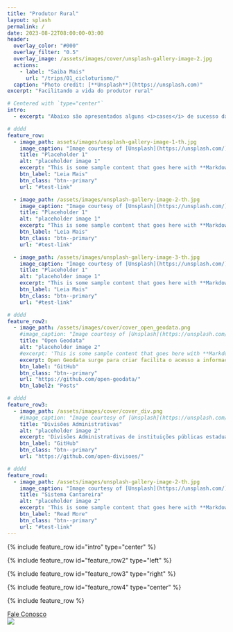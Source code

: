 ```yaml
---
title: "Produtor Rural"
layout: splash
permalink: /
date: 2023-08-22T08:00:00-03:00
header:
  overlay_color: "#000"
  overlay_filter: "0.5"
  overlay_image: /assets/images/cover/unsplash-gallery-image-2.jpg
  actions:
    - label: "Saiba Mais"
      url: "/trips/01_cicloturismo/"
  caption: "Photo credit: [**Unsplash**](https://unsplash.com)"
excerpt: "Facilitando a vida do produtor rural"

# Centered with `type="center"`
intro:
  - excerpt: "Abaixo são apresentados alguns <i>cases</i> de sucesso da nossa empresa"

# dddd
feature_row:
  - image_path: assets/images/unsplash-gallery-image-1-th.jpg
    image_caption: "Image courtesy of [Unsplash](https://unsplash.com/)"
    title: "Placeholder 1"
    alt: "placeholder image 1"
    excerpt: "This is some sample content that goes here with **Markdown** formatting."
    btn_label: "Leia Mais"
    btn_class: "btn--primary"
    url: "#test-link"

  - image_path: /assets/images/unsplash-gallery-image-2-th.jpg
    image_caption: "Image courtesy of [Unsplash](https://unsplash.com/)"
    title: "Placeholder 1"
    alt: "placeholder image 1"
    excerpt: "This is some sample content that goes here with **Markdown** formatting."
    btn_label: "Leia Mais"
    btn_class: "btn--primary"
    url: "#test-link"

  - image_path: /assets/images/unsplash-gallery-image-3-th.jpg
    image_caption: "Image courtesy of [Unsplash](https://unsplash.com/)"
    title: "Placeholder 1"
    alt: "placeholder image 1"
    excerpt: "This is some sample content that goes here with **Markdown** formatting."
    btn_label: "Leia Mais"
    btn_class: "btn--primary"
    url: "#test-link"

# dddd
feature_row2:
  - image_path: /assets/images/cover/cover_open_geodata.png
    #image_caption: "Image courtesy of [Unsplash](https://unsplash.com/)"
    title: "Open Geodata"
    alt: "placeholder image 2"
    #excerpt: 'This is some sample content that goes here with **Markdown** formatting. Left aligned with `type="left"`'
    excerpt: Open Geodata surge para criar facilita o acesso a informação geoespacial (e outras), seja por meio de rotinas (*scripts*) para raspagem de dados, seja por meio da disponibilização de dados tratados.
    btn_label: "GitHub"
    btn_class: "btn--primary"
    url: "https://github.com/open-geodata/"
    btn_label2: "Posts"

# dddd
feature_row3:
  - image_path: /assets/images/cover/cover_div.png
    #image_caption: "Image courtesy of [Unsplash](https://unsplash.com/)"
    title: "Divisões Administrativas"
    alt: "placeholder image 2"
    excerpt: 'Divisões Administrativas de instituições públicas estaduais (São Paulo)'
    btn_label: "GitHub"
    btn_class: "btn--primary"
    url: "https://github.com/open-divisoes/"

# dddd
feature_row4:
  - image_path: /assets/images/unsplash-gallery-image-2-th.jpg
    image_caption: "Image courtesy of [Unsplash](https://unsplash.com/)"
    title: "Sistema Cantareira"
    alt: "placeholder image 2"
    excerpt: 'This is some sample content that goes here with **Markdown** formatting. Centered with `type="center"`'
    btn_label: "Read More"
    btn_class: "btn--primary"
    url: "#test-link"
---
```


{% include feature_row id="intro" type="center" %}

{% include feature_row id="feature_row2" type="left" %}

{% include feature_row id="feature_row3" type="right" %}

{% include feature_row id="feature_row4" type="center" %}

{% include feature_row %}


<link rel="stylesheet" href="https://cdn.positus.global/production/resources/robbu/whatsapp-button/whatsapp-button.css">
<a id="robbu-whatsapp-button" target="_blank" href="https://api.whatsapp.com/send?phone=5519981508968&text=Ol%C3%A1,%0ASomos%20a%20ImpleRent,%20servi%C3%A7o%20de%20loca%C3%A7%C3%A3o%20de%20m%C3%A1quinas%20e%20implementos%20agr%C3%ADcolas.%20Em%20breve%20iremos%20atende-lo.">
  <div class="rwb-tooltip">Fale Conosco</div>
  <img src="https://cdn.positus.global/production/resources/robbu/whatsapp-button/whatsapp-icon.svg">
</a>